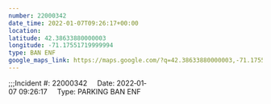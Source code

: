 ```yaml
---
number: 22000342
date_time: 2022-01-07T09:26:17+00:00
location: 
latitude: 42.38633880000003
longitude: -71.17551719999994
type: BAN ENF
google_maps_link: https://maps.google.com/?q=42.38633880000003,-71.17551719999994
---
```


;;;Incident #: 22000342     Date: 2022‐01‐07 09:26:17     Type: PARKING BAN ENF
